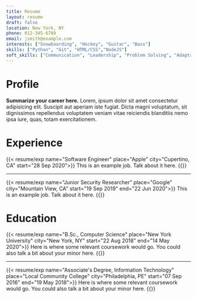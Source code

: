 ```yaml
---
title: Resume
layout: resume
draft: false
location: New York, NY
phone: 012-345-6789
email: jsmith@example.com
interests: ["Snowboarding", "Hockey", "Guitar", "Bass"]
skills: ["Python", "Git", "HTML/CSS","NodeJS"] 
soft_skills: ["Communication", "Leadership", "Problem Solving", "Adaptability"]
---
```

# Profile
<div class="cvwrapper">

**Summarize your career here.** Lorem, ipsum dolor sit amet consectetur adipisicing elit. Suscipit aut aperiam iste fugiat. Dicta magni voluptatum, sit dignissimos repellendus voluptatem veniam vitae reiciendis blanditiis nemo ipsa iure, quas, totam exercitationem.
</div>


# Experience
<div class="cvwrapper">
{{< resume/exp name="Software Engineer" place="Apple" city="Cupertino, CA" start="28 Sep 2020">}} 
This is an example job. Talk about it here.
{{</resume/exp>}}

<hr/>
{{< resume/exp name="Junior Security Researcher" place="Google" city="Mountain View, CA" start="19 Sep 2019" end="22 Jun 2020">}} 
This is an example job. Talk about it here.
{{</resume/exp>}}
</div>

# Education
<div class="cvwrapper">
{{< resume/exp name="B.Sc., Computer Science" place="New York University" city="New York, NY" start="22 Aug 2018" end="14 May 2020">}} 
Here is where some relevant coursework would go. You could also talk a bit about your minor here. 
{{</resume/exp>}}
<hr/>
{{< resume/exp name="Associate's Degree, Information Technology" place="Local Community College" city="Philadelphia, PE" start="07 Sep 2016" end="19 May 2018">}} 
Here is where some relevant coursework would go. You could also talk a bit about your minor here. 
{{</resume/exp>}}

</div>

